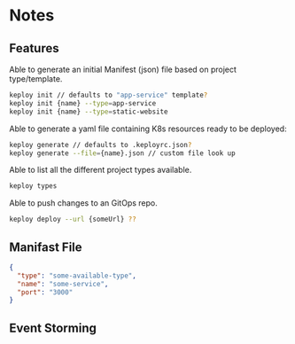 # Notes

## Features
Able to generate an initial Manifest (json) file based on project type/template.
```bash
keploy init // defaults to "app-service" template?
keploy init {name} --type=app-service
keploy init {name} --type=static-website
```

Able to generate a yaml file containing K8s resources ready to be deployed:
```bash
keploy generate // defaults to .keployrc.json?
keploy generate --file={name}.json // custom file look up
``` 

Able to list all the different project types available.
```bash
keploy types
```

Able to push changes to an GitOps repo.
```bash
keploy deploy --url {someUrl} ??
```

## Manifast File

```json
{
  "type": "some-available-type",
  "name": "some-service",
  "port": "3000"
}
```

## Event Storming 
